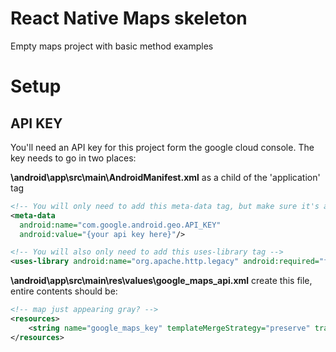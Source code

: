 # React Native Maps skeleton

Empty maps project with basic method examples

# Setup
## API KEY
You'll need an API key for this project form the google cloud console. The key needs to go in two places:

**\android\app\src\main\AndroidManifest.xml** as a child of the 'application' tag
```xml
<!-- You will only need to add this meta-data tag, but make sure it's a child of application -->
<meta-data
  android:name="com.google.android.geo.API_KEY"
  android:value="{your api key here}"/>

<!-- You will also only need to add this uses-library tag -->
<uses-library android:name="org.apache.http.legacy" android:required="false"/>
```

**\android\app\src\main\res\values\google_maps_api.xml** create this file, entire contents should be:
```xml
<!-- map just appearing gray? -->
<resources>
    <string name="google_maps_key" templateMergeStrategy="preserve" translatable="false">{your api key here}</string>
</resources>
```
